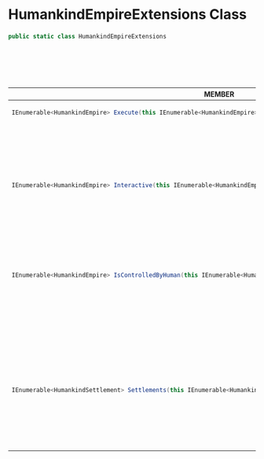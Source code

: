 # **HumankindEmpireExtensions Class**

```csharp
public static class HumankindEmpireExtensions
```

<table width="100%"><caption>

## GENERAL  
</caption><thead><tr><th>MEMBER</th><th>DOCUMENTATION</th></tr></thead>
<tbody>
<tr><td align="left" valign="top">

```csharp
IEnumerable<HumankindEmpire> Execute(this IEnumerable<HumankindEmpire> sequence, Action<HumankindEmpire> action)
```
</td><td align="left" valign="top">

### Execute
<img src="./resources/method.svg" alt="Method" height="16px"/><br/>
Executes an action for each `HumankindEmpire` in the sequence.<details><summary><code>PARAMETERS</code></summary><ul><li>
<kbd>sequence</kbd> → this</li>
<li>
<kbd>action</kbd> → Action to execute, where first parameter is each `HumankindEmpire`.</li>
</ul></details></td></tr>
<tr><td align="left" valign="top">

```csharp
IEnumerable<HumankindEmpire> Interactive(this IEnumerable<HumankindEmpire> sequence, Action<HumankindEmpire> action)
```
</td><td align="left" valign="top">

### Interactive
<img src="./resources/method.svg" alt="Method" height="16px"/><br/>
This extension provides an easy way to iterate the sequence of `HumankindEmpire` one by one when pressing `[F3]` key while in-game.<details><summary><code>PARAMETERS</code></summary><ul><li>
<kbd>sequence</kbd> → this</li>
<li>
<kbd>action</kbd> → The action to be executed in every iteration, having `HumankindEmpire` as first parameter.</li>
</ul></details></td></tr>
<tr><td align="left" valign="top">

```csharp
IEnumerable<HumankindEmpire> IsControlledByHuman(this IEnumerable<HumankindEmpire> sequence, bool isControlledByHuman)
```
</td><td align="left" valign="top">

### IsControlledByHuman
<img src="./resources/method.svg" alt="Method" height="16px"/><br/>
Filters out all non human player empires from a sequence of `HumankindEmpire`s. Except when `false` is passed to `isControlledByHuman`, which will return a sequence with every empire not controlled by human instead. See also: [HumankindEmpire.IsControlledByHuman](HumankindEmpire.md#IsControlledByHuman 'Modding.Humankind.DevTools.HumankindEmpire.IsControlledByHuman').<details><summary><code>PARAMETERS</code></summary><ul><li>
<kbd>sequence</kbd> → this</li>
<li>
<kbd>isControlledByHuman</kbd> → Set this to false to reverse the filter, defaults to true.</li>
</ul></details></td></tr>
<tr><td align="left" valign="top">

```csharp
IEnumerable<HumankindSettlement> Settlements(this IEnumerable<HumankindEmpire> sequence)
```
</td><td align="left" valign="top">

### Settlements
<img src="./resources/method.svg" alt="Method" height="16px"/><br/>
Selects all `HumankindSettlement`s from the `HumankindEmpire`s sequence.<details><summary><code>PARAMETERS</code></summary><ul><li>
<kbd>sequence</kbd> →</li>
</ul></details></td></tr>
</tbody></table>
